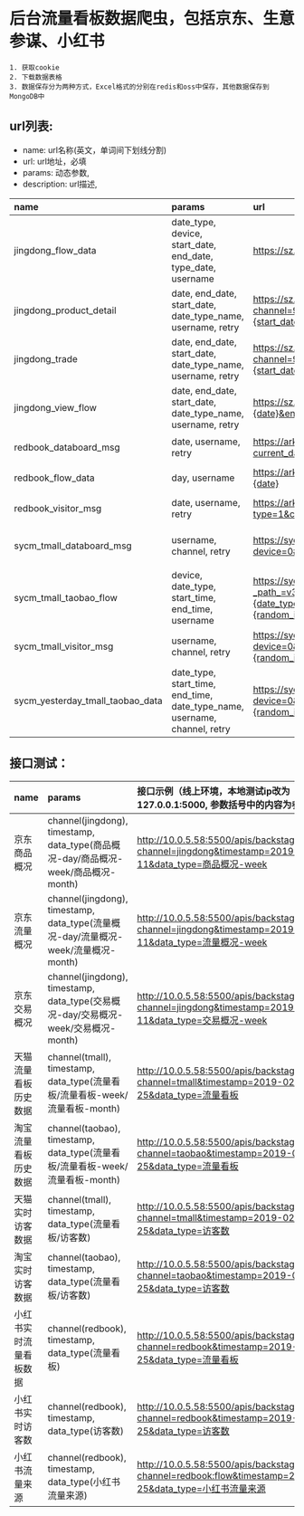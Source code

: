 # 后台流量看板数据爬虫，包括京东、生意参谋、小红书

```
1. 获取cookie
2. 下载数据表格
3. 数据保存分为两种方式，Excel格式的分别在redis和oss中保存，其他数据保存到MongoDB中
```

## url列表:

- name: url名称(英文，单词间下划线分割)
- url: url地址，必填
- params: 动态参数,
- description: url描述,

| name                              | params                                                                   | url                                                                                                                                                                           | description         |
|:----------------------------------|:-------------------------------------------------------------------------|:------------------------------------------------------------------------------------------------------------------------------------------------------------------------------|:--------------------|
| jingdong_flow_data                | date_type, device, start_date, end_date, type_date, username             | https://sz.jd.com/viewflow/exportMyAttentionSourceData.ajax#{}                                                                                                                | 京东流量数据          |
| jingdong_product_detail           | date, end_date, start_date, date_type_name, username, retry              | https://sz.jd.com/productDetail/getProductSummary.ajax?channel=99&cmpType=0&date={date}&endDate={end_date}&startDate={start_date}&type=0#{random_id}                          | 京东商品概况数据       |
| jingdong_trade                    | date, end_date, start_date, date_type_name, username, retry              | https://sz.jd.com/trade/getSummaryData.ajax?channel=99&cmpType=0&date={date}&endDate={end_date}&startDate={start_date}#{random_id}                                            | 京东交易概况数据       |
| jingdong_view_flow                | date, end_date, start_date, date_type_name, username, retry              | https://sz.jd.com/viewflow/getCoreIndexData.ajax?cmpType=0&date={date}&endDate={end_date}&startDate={start_date}#{random_id}                                                  | 京东流量概况数据       | 
| redbook_databoard_msg             | date, username, retry                                                    | https://ark.xiaohongshu.com/api/ark/chaos/trd/realtime/overall?current_date={date}#{random_id}                                                                                | 小红书流量看板数据     |
| redbook_flow_data                 | day, username                                                            | https://ark.xiaohongshu.com/api/ark/chaos/trd/seller/channel?last_days={date}                                                                                                 | 小红书流量来源数据     |         
| redbook_visitor_msg               | date, username, retry                                                    | https://ark.xiaohongshu.com/api/ark/chaos/trd/realtime/trend?type=1&current_date={date}&compared_date={date}#{random_id}                                                      | 小红书访客数据         |
| sycm_tmall_databoard_msg          | username, channel, retry                                                 | https://sycm.taobao.com/flow/new/live/guide/trend/overview.json?device=0#{random_id}                                                                                          | 生意参谋数据看板实时信息|
| sycm_tmall_taobao_flow            | device, date_type, start_time, end_time, username                        | https://sycm.taobao.com/flow/gray/excel.do?_path_=v3/excel/shop/source&device={device}&dateType={date_type}&dateRange={start_time}&#124;{end_time}&belong=all#{random_id}     | 生意参谋流量来源数据    |
| sycm_tmall_visitor_msg            | username, channel, retry                                                 | https://sycm.taobao.com/flow/new/live/guide/trend.json?device=0&indexCode=uv%2Cpv%2ColdUv%2CnewUv%2CavgPv&type=1#{random_id}                                                  | 生意参谋实时访客数据    |
| sycm_yesterday_tmall_taobao_data  | date_type, start_time, end_time, date_type_name, username, channel, retry| https://sycm.taobao.com/flow/new/guide/trend/overview.json?device=0&dateType={date_type}&dateRange={start_time}%7C{end_time}#{random_id}                                      | 生意参谋历史数据       |  

## 接口测试：

| name                    | params                                                                          | 接口示例（线上环境，本地测试ip改为127.0.0.1:5000, 参数括号中的内容为参数可选项）                                                                                  |
|:------------------------|:--------------------------------------------------------------------------------|:--------------------------------------------------------------------------------------------------------------------------------|
|  京东商品概况             | channel(jingdong), timestamp, data_type(商品概况-day/商品概况-week/商品概况-month) | http://10.0.5.58:5500/apis/backstage_data/data?channel=jingdong&timestamp=2019-02-11&data_type=商品概况-week                     |
|  京东流量概况             | channel(jingdong), timestamp, data_type(流量概况-day/流量概况-week/流量概况-month) | http://10.0.5.58:5500/apis/backstage_data/data?channel=jingdong&timestamp=2019-02-11&data_type=流量概况-week                     |
|  京东交易概况             | channel(jingdong), timestamp, data_type(交易概况-day/交易概况-week/交易概况-month) | http://10.0.5.58:5500/apis/backstage_data/data?channel=jingdong&timestamp=2019-02-11&data_type=交易概况-week                     |
|  天猫流量看板历史数据      | channel(tmall), timestamp, data_type(流量看板/流量看板-week/流量看板-month)        | http://10.0.5.58:5500/apis/backstage_data/data?channel=tmall&timestamp=2019-02-25&data_type=流量看板                             |
|  淘宝流量看板历史数据      | channel(taobao), timestamp, data_type(流量看板/流量看板-week/流量看板-month)       | http://10.0.5.58:5500/apis/backstage_data/data?channel=taobao&timestamp=2019-02-25&data_type=流量看板                            |
|  天猫实时访客数据         | channel(tmall), timestamp, data_type(流量看板/访客数)                             | http://10.0.5.58:5500/apis/backstage_data/data?channel=tmall&timestamp=2019-02-25&data_type=访客数                               |
|  淘宝实时访客数据         |  channel(taobao), timestamp, data_type(流量看板/访客数)                           | http://10.0.5.58:5500/apis/backstage_data/data?channel=taobao&timestamp=2019-02-25&data_type=访客数                              |
|  小红书实时流量看板数据    | channel(redbook), timestamp, data_type(流量看板)                                 | http://10.0.5.58:5500/apis/backstage_data/data?channel=redbook&timestamp=2019-02-25&data_type=流量看板                           |
|  小红书实时访客数         | channel(redbook), timestamp, data_type(访客数)                                   | http://10.0.5.58:5500/apis/backstage_data/data?channel=redbook&timestamp=2019-02-25&data_type=访客数                             |
|  小红书流量来源           | channel(redbook), timestamp, data_type(小红书流量来源)                            | http://10.0.5.58:5500/apis/backstage_data/data?channel=redbook:flow&timestamp=2019-02-25&data_type=小红书流量来源                 | 
